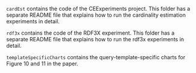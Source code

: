 ```cardEst``` contains the code of the CEExperiments project. This folder has a separate README file that explains how to run the cardinality estimation experiments in detail.

```rdf3x``` contains the code of the RDF3X experiment. This folder has a separate README file that explains how to run the rdf3x experiments in detail.

```templateSpecificCharts``` contains the query-template-specific charts for Figure 10 and 11 in the paper.
